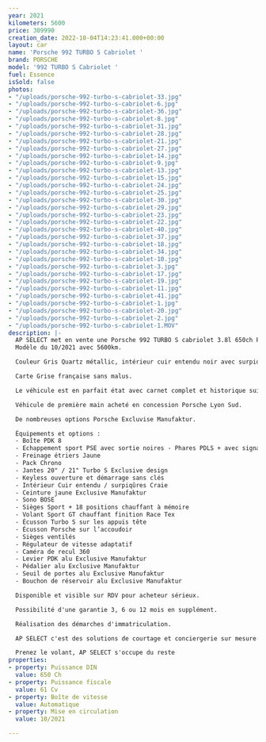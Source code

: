 ```yaml
---
year: 2021
kilometers: 5600
price: 309990
creation_date: 2022-10-04T14:23:41.000+00:00
layout: car
name: 'Porsche 992 TURBO S Cabriolet '
brand: PORSCHE
model: '992 TURBO S Cabriolet '
fuel: Essence
isSold: false
photos:
- "/uploads/porsche-992-turbo-s-cabriolet-33.jpg"
- "/uploads/porsche-992-turbo-s-cabriolet-6.jpg"
- "/uploads/porsche-992-turbo-s-cabriolet-36.jpg"
- "/uploads/porsche-992-turbo-s-cabriolet-8.jpg"
- "/uploads/porsche-992-turbo-s-cabriolet-31.jpg"
- "/uploads/porsche-992-turbo-s-cabriolet-28.jpg"
- "/uploads/porsche-992-turbo-s-cabriolet-21.jpg"
- "/uploads/porsche-992-turbo-s-cabriolet-27.jpg"
- "/uploads/porsche-992-turbo-s-cabriolet-14.jpg"
- "/uploads/porsche-992-turbo-s-cabriolet-9.jpg"
- "/uploads/porsche-992-turbo-s-cabriolet-13.jpg"
- "/uploads/porsche-992-turbo-s-cabriolet-15.jpg"
- "/uploads/porsche-992-turbo-s-cabriolet-24.jpg"
- "/uploads/porsche-992-turbo-s-cabriolet-25.jpg"
- "/uploads/porsche-992-turbo-s-cabriolet-30.jpg"
- "/uploads/porsche-992-turbo-s-cabriolet-29.jpg"
- "/uploads/porsche-992-turbo-s-cabriolet-23.jpg"
- "/uploads/porsche-992-turbo-s-cabriolet-22.jpg"
- "/uploads/porsche-992-turbo-s-cabriolet-40.jpg"
- "/uploads/porsche-992-turbo-s-cabriolet-37.jpg"
- "/uploads/porsche-992-turbo-s-cabriolet-18.jpg"
- "/uploads/porsche-992-turbo-s-cabriolet-34.jpg"
- "/uploads/porsche-992-turbo-s-cabriolet-10.jpg"
- "/uploads/porsche-992-turbo-s-cabriolet-3.jpg"
- "/uploads/porsche-992-turbo-s-cabriolet-17.jpg"
- "/uploads/porsche-992-turbo-s-cabriolet-19.jpg"
- "/uploads/porsche-992-turbo-s-cabriolet-11.jpg"
- "/uploads/porsche-992-turbo-s-cabriolet-41.jpg"
- "/uploads/porsche-992-turbo-s-cabriolet-1.jpg"
- "/uploads/porsche-992-turbo-s-cabriolet-20.jpg"
- "/uploads/porsche-992-turbo-s-cabriolet-2.jpg"
- "/uploads/porsche-992-turbo-s-cabriolet-1.MOV"
description: |-
  AP SELECT met en vente une Porsche 992 TURBO S cabriolet 3.8l 650ch PDK.
  Modèle du 10/2021 avec 5600km.

  Couleur Gris Quartz métallic, intérieur cuir entendu noir avec surpiqûres Craie et capote noire.

  Carte Grise française sans malus.

  Le véhicule est en parfait état avec carnet complet et historique suivi.

  Véhicule de première main acheté en concession Porsche Lyon Sud.

  De nombreuses options Porsche Excluvise Manufaktur.

  Équipements et options :
  - Boîte PDK 8
  - Echappement sport PSE avec sortie noires - Phares PDLS + avec signature Porsche
  - Freinage étriers Jaune
  - Pack Chrono
  - Jantes 20" / 21" Turbo S Exclusive design
  - Keyless ouverture et démarrage sans clés
  - Intérieur Cuir entendu / surpiqûres Craie
  - Ceinture jaune Exclusive Manufaktur
  - Sono BOSE
  - Sièges Sport + 18 positions chauffant à mémoire
  - Volant Sport GT chauffant finition Race Tex
  - Écusson Turbo S sur les appuis tête
  - Écusson Porsche sur l’accoudoir
  - Sièges ventilés
  - Régulateur de vitesse adaptatif
  - Caméra de recul 360
  - Levier PDK alu Exclusive Manufaktur
  - Pédalier alu Exclusive Manufaktur
  - Seuil de portes alu Exclusive Manufaktur
  - Bouchon de réservoir alu Exclusive Manufaktur

  Disponible et visible sur RDV pour acheteur sérieux.

  Possibilité d'une garantie 3, 6 ou 12 mois en supplément.

  Réalisation des démarches d'immatriculation.

  AP SELECT c'est des solutions de courtage et conciergerie sur mesure pour profiter librement de sa passion et de son patrimoine.

  Prenez le volant, AP SELECT s'occupe du reste
properties:
- property: Puissance DIN
  value: 650 Ch
- property: Puissance fiscale
  value: 61 Cv
- property: Boîte de vitesse
  value: Automatique
- property: Mise en circulation
  value: 10/2021

---
```


